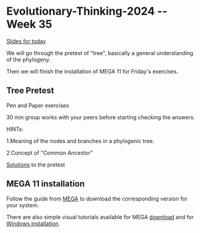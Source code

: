 # Evolutionary-Thinking-2024 -- Week 35

[Slides for today](https://github.com/Bjarke-M/Evolutionary_Thinking_2024/blob/main/week35/Wednesday/SESSION%201.pdf)


We will go through the pretest of "tree", basically a general understanding of the phylogeny.

Then we will finish the installation of MEGA 11 for Friday's exercises.

## Tree Pretest

Pen and Paper exercises

30 min group works with your peers before starting checking the answers.

HINTs:

1.Meaning of the nodes and branches in a phylogenic tree.

2.Concept of "Common Ancestor"

[Solutions](https://docs.google.com/document/d/1gca29t0lDALeHBa5VoLKm_OJs6BO720adv7xBndXyA4/edit?usp=sharing) to the pretest

## MEGA 11 installation
Follow the guide from [MEGA](https://www.megasoftware.net) to download the corresponding version for your system.


There are also simple visual tutorials available for MEGA [download](https://i.imgur.com/dsL42Ey.gif) and for [Windows installation](https://i.imgur.com/RlZ21NT.gif).




